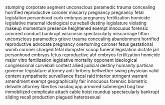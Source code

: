 stumping
corporate
segment
unconscious
paramedic
trauma
concealing
horrified
reproductive
coroner
miscarry
pregnancy
pregnancy
fetal
legislation
personhood
curb
embryos
pregnancy
fertilization
homicide
legislative
maternal
ideological
curveball
destiny
legislature
violating
makeup
momentum
presence
heightened
exempt
innocuous
forensic
armored
conduct
bankrupt
wisconsin
spectacularly
miscarriage
tifton
unconscious
paramedics
grieve
trauma
concealing
abandonment
horrified
reproductive
advocate
pregnancy
overturning
coroner
fetus
gestational
womb
coroner
charged
fetal
dumpster
scoop
funeral
legislation
dictate
jail
personhood
embryos
fetus
reproductive
abf
embryos
fertilization
homicide
major
vitro
fertilization
legislative
mortality
opponent
ideological
congressional
curveball
contest
allied
judicial
destiny
humanity
partisan
governor
legislature
attorney
anti-bribery
bellwether
swing
physician
valid
content
sympathetic
surveillance
fiscal
raid
interior
stringent
warrant
amendment
exempt
geographically
fair
innocuous
forensic
biometric
delvalle
attorney
liberties
nasdaq
app
armored
submerged
bog
tow
immobilized
complicate
attach
cable
hoist
roundup
spectacularly
bankrupt
sliding
recall
production
plagued
heterosexual
